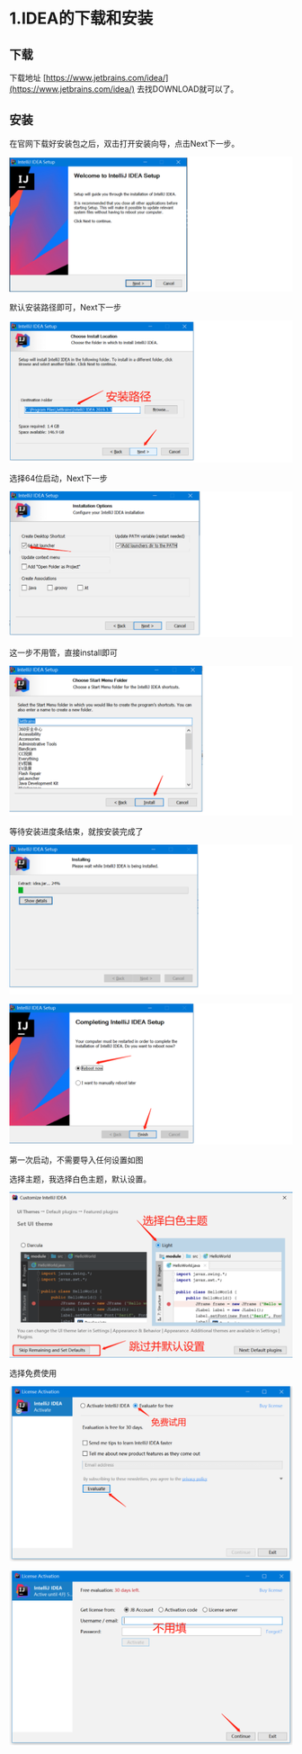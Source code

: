 # 1.IDEA的下载和安装
## 下载

下载地址  [https://www.jetbrains.com/idea/](https://www.jetbrains.com/idea/)  去找DOWNLOAD就可以了。

## 安装

在官网下载好安装包之后，双击打开安装向导，点击Next下一步。

![1583501771131](assets/1583501771131.png)

默认安装路径即可，Next下一步

![1583501951198](assets/1583501951198.png)

选择64位启动，Next下一步

![1583502086734](assets/1583502086734.png)

这一步不用管，直接install即可

![1583502128011](assets/1583502128011.png)

等待安装进度条结束，就按安装完成了

![1583502150817](assets/1583502150817.png)

![1583502323135](assets/1583502323135.png)

第一次启动，不需要导入任何设置如图



选择主题，我选择白色主题，默认设置。

![1583503758449](assets/1583503758449.png)

选择免费使用

![1583504119384](assets/1583504119384.png)

![1583504202494](assets/1583504202494.png)